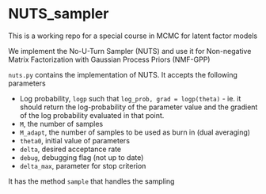 # NUTS_sampler

This is a working repo for a special course in MCMC for latent factor models  

We implement the No-U-Turn Sampler (NUTS) and use it for Non-negative Matrix Factorization with Gaussian Process Priors (NMF-GPP)

 ```nuts.py``` contains the implementation of NUTS. It accepts the following parameters
  * Log probability, ```logp``` such that ```log_prob, grad = logp(theta)``` - ie. it should return the log-probability of the parameter value and the gradient of the log probability evaluated in that point.
  * ```M```, the number of samples
  * ```M_adapt```, the number of samples to be used as burn in (dual averaging)
  * ```theta0```, initial value of parameters
  * ```delta```, desired acceptance rate
  * ```debug```, debugging flag (not up to date)
  * ```delta_max```, parameter for stop criterion
  
 It has the method ```sample``` that handles the sampling